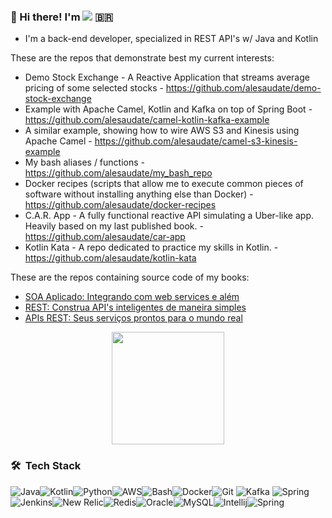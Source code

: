  ### 👋  Hi there! I'm  <a href="https://www.linkedin.com/in/alesaudate/"><img src="https://img.shields.io/badge/-Alexandre%20Saudate-0077B5?style=flat&logo=Linkedin&logoColor=white"/></a> :brazil:

- I'm a back-end developer, specialized in REST API's w/ Java and Kotlin

These are the repos that demonstrate best my current interests:

- Demo Stock Exchange - A Reactive Application that streams average pricing of some selected stocks - https://github.com/alesaudate/demo-stock-exchange
- Example with Apache Camel, Kotlin and Kafka on top of Spring Boot - https://github.com/alesaudate/camel-kotlin-kafka-example
- A similar example, showing how to wire AWS S3 and Kinesis using Apache Camel - https://github.com/alesaudate/camel-s3-kinesis-example
- My bash aliases / functions - https://github.com/alesaudate/my_bash_repo
- Docker recipes (scripts that allow me to execute common pieces of software without installing anything else than Docker) - https://github.com/alesaudate/docker-recipes
- C.A.R. App - A fully functional reactive API simulating a Uber-like app. Heavily based on my last published book. - https://github.com/alesaudate/car-app
- Kotlin Kata - A repo dedicated to practice my skills in Kotlin. - https://github.com/alesaudate/kotlin-kata

These are the repos containing source code of my books:

- [SOA Aplicado: Integrando com web services e além](https://github.com/alesaudate/soa)
- [REST: Construa API's inteligentes de maneira simples](https://github.com/alesaudate/rest)
- [APIs REST: Seus serviços prontos para o mundo real](https://github.com/alesaudate/rest-v2)

<p align="center">
<a href="https://github.com/alesaudate">
  <img height="180em" src="https://github-readme-stats-eight-theta.vercel.app/api?username=alesaudate&show_icons=true&theme=synthwave&include_all_commits=true&count_private=true"/>
</a>
</p>

<!--
<p align="center">
 <a href="https://github.com/alesaudate">
  <img src="https://github-readme-stats.vercel.app/api/top-langs/?username=alesaudate" />
 </a>
 </p>
-->
### 🛠 &nbsp;Tech Stack

<img alt="Java" src="https://img.shields.io/badge/java-%23ED8B00.svg?&style=for-the-badge&logo=java&logoColor=white"/><img alt="Kotlin" src="https://img.shields.io/badge/kotlin-%230095D5.svg?&style=for-the-badge&logo=kotlin&logoColor=white"/><img alt="Python" src="https://img.shields.io/badge/python%20-%2314354C.svg?&style=for-the-badge&logo=python&logoColor=white"/><img alt="AWS" src="https://img.shields.io/badge/AWS%20-%23FF9900.svg?&style=for-the-badge&logo=amazon-aws&logoColor=white"/><img alt="Bash" src="https://img.shields.io/badge/Bash-green.svg?&style=for-the-badge&logo=GNU%20Bash&logoColor=black" /><img alt="Docker" src="https://img.shields.io/badge/docker%20-%230db7ed.svg?&style=for-the-badge&logo=docker&logoColor=white"/><img alt="Git" src="https://img.shields.io/badge/git%20-%23F05033.svg?&style=for-the-badge&logo=git&logoColor=white"/>
<img alt="Kafka" src="https://img.shields.io/badge/Kafka-white.svg?&style=for-the-badge&logo=Apache%20Kafka&logoColor=black"/>
<img alt="Spring" src="https://img.shields.io/badge/github%20-%23121011.svg?&style=for-the-badge&logo=github&logoColor=white"/><img alt="Jenkins" src="https://img.shields.io/badge/Jenkins-D24939.svg?&style=for-the-badge&logo=Jenkins&logoColor=white"/><img alt="New Relic" src="https://img.shields.io/badge/New%20Relic-008C99.svg?&style=for-the-badge&logo=New%20Relic&logoColor=white"/><img alt="Redis" src="https://img.shields.io/badge/Redis-white.svg?&style=for-the-badge&logo=Redis&logoColor=black"/><img alt="Oracle" src="https://img.shields.io/badge/Oracle-red.svg?&style=for-the-badge&logo=Oracle&logoColor=white" /><img alt="MySQL" src="https://img.shields.io/badge/MySQL-blue.svg?&style=for-the-badge&logo=MySQL&logoColor=white" /><img alt="Intellij" src="https://img.shields.io/badge/Intellij-black.svg?&style=for-the-badge&logo=IntelliJ%20IDEA&logoColor=white" /><img alt="Spring" src="https://img.shields.io/badge/Spring-green.svg?&style=for-the-badge&logo=Spring&logoColor=white" />










<!--
**alesaudate/alesaudate** is a ✨ _special_ ✨ repository because its `README.md` (this file) appears on your GitHub profile.

Here are some ideas to get you started:

- 🔭 I’m currently working on ...
- 🌱 I’m currently learning ...
- 👯 I’m looking to collaborate on ...
- 🤔 I’m looking for help with ...
- 💬 Ask me about ...
- 📫 How to reach me: ...
- 😄 Pronouns: ...
- ⚡ Fun fact: ...
-->
